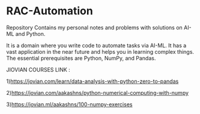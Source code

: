 # RAC-Automation
Repository Contains my personal notes and problems with solutions on AI-ML and Python.

It is a domain where you write code to automate tasks via AI-ML. It has a vast application in the near future and helps you in learning complex things. The essential prerequisites are Python, NumPy, and Pandas.

JIOVIAN COURSES LINK :

1)https://jovian.com/learn/data-analysis-with-python-zero-to-pandas

2)https://jovian.com/aakashns/python-numerical-computing-with-numpy

3)https://jovian.ml/aakashns/100-numpy-exercises
